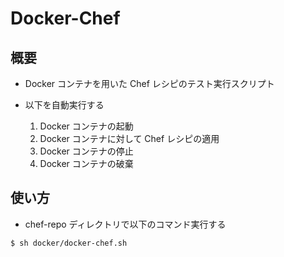 # Docker-Chef

## 概要

* Docker コンテナを用いた Chef レシピのテスト実行スクリプト
* 以下を自動実行する

	1. Docker コンテナの起動
	2. Docker コンテナに対して Chef レシピの適用
	3. Docker コンテナの停止
	4. Docker コンテナの破棄

## 使い方

* chef-repo ディレクトリで以下のコマンド実行する

```bash
$ sh docker/docker-chef.sh
```

